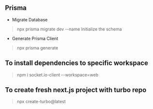 ## Prisma

- Migrate Database
> npx prisma migrate dev --name Initialize the schema

- Generate Prisma Client
> npx prisma generate

## To install dependencies to specific workspace
> npm i socket.io-client --workspace=web

## To create fresh next.js project with turbo repo
> npx create-turbo@latest